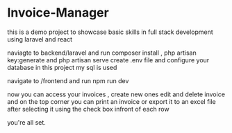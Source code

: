 # Invoice-Manager
this is  a demo project to showcase basic skills in full stack development using laravel and react


naviagte to backend/laravel and run composer install , php artisan key:generate and php artisan serve
create .env file and configure your database in this project my sql is used


navigate to /frontend and run npm run dev 

now you can access your invoices , create new ones edit and delete invoice and on the top corner you can print an invoice or export it to an excel file after selecting it using the check box infront of each row

you're all set.

